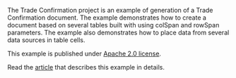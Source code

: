 ﻿The Trade Confirmation project is an example of generation of a Trade Confirmation document. The example demonstrates how to create a document based on several tables built with using colSpan and rowSpan parameters.
The example also demonstrates how to place data from several data sources in table cells.

This example is published under [Apache 2.0 license](https://www.apache.org/licenses/LICENSE-2.0).

Read the [article](TradeConfirmation%20article.md) that describes this example in details.

